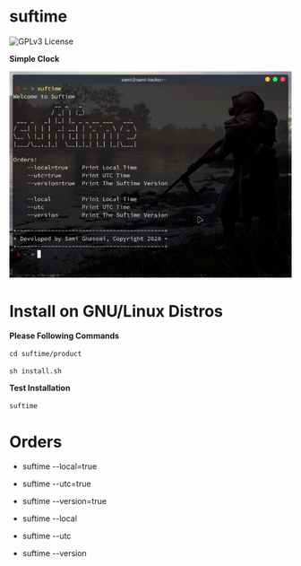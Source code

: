 # suftime
<!--<img src="https://camo.githubusercontent.com/fa4ad66b4d60bc981ef614015d1a1905c3fe8a20daab845c18a5338c701db049/68747470733a2f2f696d672e736869656c64732e696f2f6769746875622f6c6963656e73652f656e657363616b69722f656d6f6a69" alt="MIT License" data-canonical-src="https://img.shields.io/github/license/enescakir/emoji" style="max-width:100%;">-->

<img 
src="https://img.shields.io/badge/License-GPLv3-brightgreen"
alt="GPLv3 License"
style="max-width:100%;"
/>

<strong>Simple Clock</strong>

<img
src="suftime/image/picture-of-suftime.png"
raw=true
alt="suftime | Simple Clock | GNU/Linux Distros"
style="margin-right: 10px;"
/>

# Install on GNU/Linux Distros 
<b>Please Following Commands</b>

`cd suftime/product`

`sh install.sh`

<b>Test Installation</b>

`suftime`

# Orders

<ul>
  <li><p>suftime --local=true</p></li>
  <li><p>suftime --utc=true</p></li>
  <li><p>suftime --version=true</p></li>

  <li><p>suftime --local</p></li>
  <li><p>suftime --utc</p></li>
  <li><p>suftime --version</p></li>
</ul>
